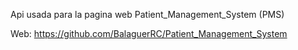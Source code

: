 Api usada para la pagina web Patient_Management_System (PMS)

Web: https://github.com/BalaguerRC/Patient_Management_System